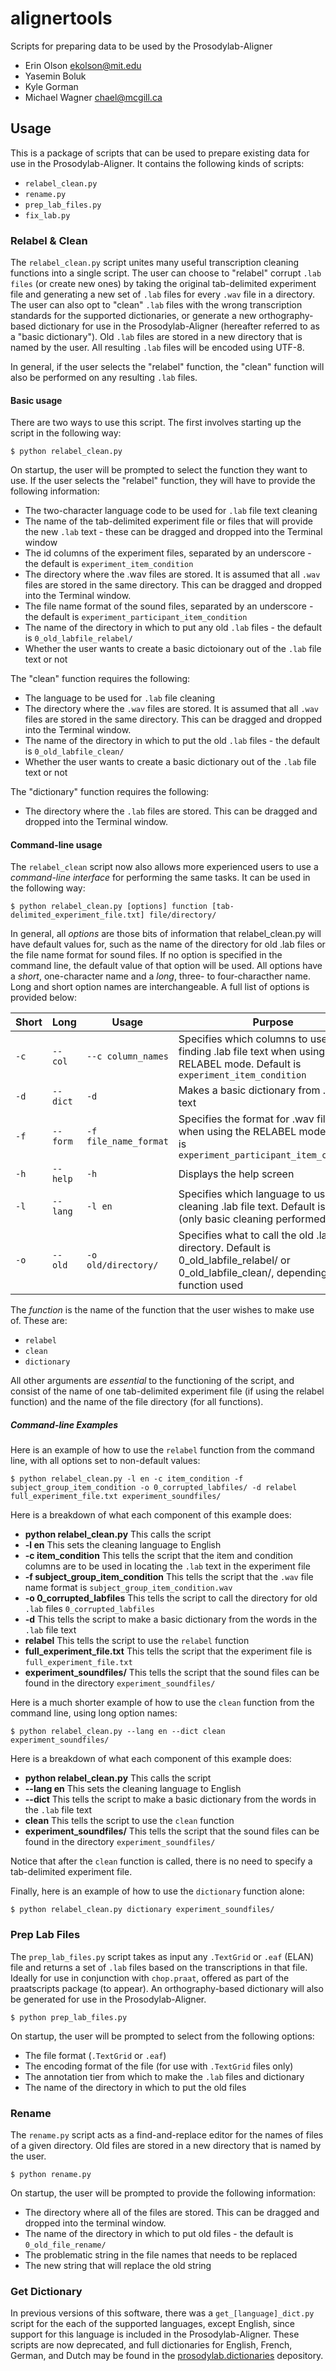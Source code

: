 alignertools
============
Scripts for preparing data to be used by the Prosodylab-Aligner

* Erin Olson <ekolson@mit.edu>
* Yasemin Boluk
* Kyle Gorman
* Michael Wagner <chael@mcgill.ca>

## Usage

This is a package of scripts that can be used to prepare existing data for use in the Prosodylab-Aligner. It contains the following kinds of scripts:

* `relabel_clean.py`
* `rename.py`
* `prep_lab_files.py`
* `fix_lab.py`

### Relabel & Clean

The `relabel_clean.py` script unites many useful transcription cleaning functions into a single script. The user can choose to "relabel" corrupt `.lab files` (or create new ones) by taking the original tab-delimited experiment file and generating a new set of `.lab` files for every `.wav` file in a directory. The user can also opt to "clean" `.lab` files with the wrong transcription standards for the supported dictionaries, or generate a new orthography-based dictionary for use in the Prosodylab-Aligner (hereafter referred to as a "basic dictionary"). Old `.lab` files are stored in a new directory that is named by the user. All resulting `.lab` files will be encoded using UTF-8.

In general, if the user selects the "relabel" function, the "clean" function will also be performed on any resulting `.lab` files.

#### Basic usage
There are two ways to use this script. The first involves starting up the script in the following way:

    $ python relabel_clean.py
	
On startup, the user will be prompted to select the function they want to use. If the user selects the "relabel" function, they will have to provide the following information:

* The two-character language code to be used for `.lab` file text cleaning
* The name of the tab-delimited experiment file or files that will provide the new `.lab` text - these can be dragged and dropped into the Terminal window
* The id columns of the experiment files, separated by an underscore - the default is `experiment_item_condition`
* The directory where the .wav files are stored. It is assumed that all `.wav` files are stored in the same directory. This can be dragged and dropped into the Terminal window.
* The file name format of the sound files, separated by an underscore - the default is `experiment_participant_item_condition`
* The name of the directory in which to put any old `.lab` files - the default is `0_old_labfile_relabel/`
* Whether the user wants to create a basic dictoionary out of the `.lab` file text or not

The "clean" function requires the following:
* The language to be used for `.lab` file cleaning
* The directory where the `.wav` files are stored. It is assumed that all `.wav` files are stored in the same directory. This can be dragged and dropped into the Terminal window.
* The name of the directory in which to put the old `.lab` files - the default is `0_old_labfile_clean/`
* Whether the user wants to create a basic dictionary out of the `.lab` file text or not

The "dictionary" function requires the following:
* The directory where the `.lab` files are stored. This can be dragged and dropped into the Terminal window.

#### Command-line usage
The `relabel_clean` script now also allows more experienced users to use a *command-line interface* for performing the same tasks. It can be used in the following way:

    $ python relabel_clean.py [options] function [tab-delimited_experiment_file.txt] file/directory/

In general, all *options* are those bits of information that relabel_clean.py will have default values for, such as the name of the directory for old .lab files or the file name format for sound files. If no option is specified in the command line, the default value of that option will be used. All options have a *short*, one-character name and a *long*, three- to four-characther name. Long and short option names are interchangeable. A full list of options is provided below:

Short | Long | Usage | Purpose
------|------|-------|--------
`-c` | `--col` | `--c column_names` | Specifies which columns to use for finding .lab file text when using the RELABEL mode.  Default is `experiment_item_condition`
`-d` | `--dict` | `-d` |  Makes a basic dictionary from .lab file text
`-f` | `--form` | `-f file_name_format` | Specifies the format for .wav file names when  using the RELABEL mode. Default is `experiment_participant_item_condition`
`-h` | `--help` | `-h` | Displays the help screen
`-l` | `--lang` | `-l en` | Specifies which language to use when cleaning .lab file text. Default is none (only basic cleaning performed)
`-o` | `--old` | `-o old/directory/` | Specifies what to call the old .lab file directory. Default is 0_old_labfile_relabel/ or 0_old_labfile_clean/, depending on function used

The *function* is the name of the function that the user wishes to make use of. These are:
* `relabel`
* `clean`
* `dictionary`

All other arguments are *essential* to the functioning of the script, and consist of the name of one tab-delimited experiment file (if using the relabel function) and the name of the file directory (for all functions).

##### Command-line Examples
Here is an example of how to use the `relabel` function from the command line, with all options set to non-default values:

    $ python relabel_clean.py -l en -c item_condition -f subject_group_item_condition -o 0_corrupted_labfiles/ -d relabel full_experiment_file.txt experiment_soundfiles/

Here is a breakdown of what each component of this example does:
* **python relabel_clean.py** This calls the script
* **-l en** This sets the cleaning language to English
* **-c item_condition** This tells the script that the item and condition columns are to be used in locating the `.lab` text in the experiment file
* **-f subject_group_item_condition** This tells the script that the `.wav` file name format is `subject_group_item_condition.wav`
* **-o 0_corrupted_labfiles** This tells the script to call the directory for old `.lab` files `0_corrupted_labfiles`
* **-d** This tells the script to make a basic dictionary from the words in the `.lab` file text
* **relabel** This tells the script to use the `relabel` function
* **full_experiment_file.txt** This tells the script that the experiment file is `full_experiment_file.txt`
* **experiment_soundfiles/** This tells the script that the sound files can be found in the directory `experiment_soundfiles/`

Here is a much shorter example of how to use the `clean` function from the command line, using long option names:

    $ python relabel_clean.py --lang en --dict clean experiment_soundfiles/

Here is a breakdown of what each component of this example does:
* **python relabel_clean.py** This calls the script
* **--lang en** This sets the cleaning language to English
* **--dict** This tells the script to make a basic dictionary from the words in the `.lab` file text
* **clean** This tells the script to use the `clean` function
* **experiment_soundfiles/** This tells the script that the sound files can be found in the directory `experiment_soundfiles/`

Notice that after the `clean` function is called, there is no need to specify a tab-delimited experiment file.

Finally, here is an example of how to use the `dictionary` function alone:

    $ python relabel_clean.py dictionary experiment_soundfiles/

### Prep Lab Files

The `prep_lab_files.py` script takes as input any `.TextGrid` or `.eaf` (ELAN) file and returns a set of `.lab` files based on the transcriptions in that file. Ideally for use in conjunction with `chop.praat`, offered as part of the praatscripts package (to appear). An orthography-based dictionary will also be generated for use in the Prosodylab-Aligner.

    $ python prep_lab_files.py

On startup, the user will be prompted to select from the following options:
* The file format (`.TextGrid` or `.eaf`)
* The encoding format of the file (for use with `.TextGrid` files only)
* The annotation tier from which to make the `.lab` files and dictionary
* The name of the directory in which to put the old files

### Rename

The `rename.py` script acts as a find-and-replace editor for the names of files of a given directory. Old files are stored in a new directory that is named by the user.

    $ python rename.py

On startup, the user will be prompted to provide the following information:

* The directory where all of the files are stored. This can be dragged and dropped into the terminal window.
* The name of the directory in which to put old files - the default is `0_old_file_rename/`
* The problematic string in the file names that needs to be replaced
* The new string that will replace the old string

### Get Dictionary

In previous versions of this software, there was a `get_[language]_dict.py` script for the each of the supported languages, except English, since support for this language is included in the Prosodylab-Aligner. These scripts are now deprecated, and full dictionaries for English, French, German, and Dutch may be found in the [prosodylab.dictionaries](https://github.com/prosodylab/prosodylab.dictionaries) depository.
